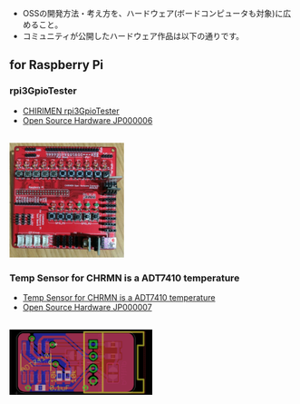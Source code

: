- OSSの開発方法・考え方を、ハードウェア(ボードコンピュータも対象)に広めること。
- コミュニティが公開したハードウェア作品は以下の通りです。

## for Raspberry Pi
### rpi3GpioTester
- [CHIRIMEN rpi3GpioTester](https://github.com/chirimen-oh/accessories/tree/master/forRaspberryPi3/rpi3GpioTester)
- [Open Source Hardware JP000006](https://certification.oshwa.org/jp000006.html)
<br>
  <img src="./images/rpi3GpioTester.jpg" width="40%">

### Temp Sensor for CHRMN is a ADT7410 temperature
- [Temp Sensor for CHRMN is a ADT7410 temperature](https://github.com/chirimen-oh/accessories/tree/master/grove/adt7410)
- [Open Source Hardware JP000007](https://certification.oshwa.org/jp000007.html)
<br>
  <img src="./images/ADT7410.png" width="50%">



